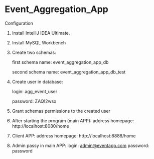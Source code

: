 # Event_Aggregation_App
Configuration
1. Install IntelliJ IDEA Ultimate.
2. Install MySQL Workbench
3. Create two schemas: 

   first schema name: event_aggregation_app_db

   second schema name: event_aggregation_app_db_test
4. Create user in database: 

    login: agg_event_user

    password: ZAQ!2wsx
5. Grant schemas permissions to the created user
6. After starting the program (main APP):
address homepage: http://localhost:8080/home
7. Client APP: 
address homepage: http://localhost:8888/home
8. Admin passy in main APP:
login: admin@eventapp.com
password: password
